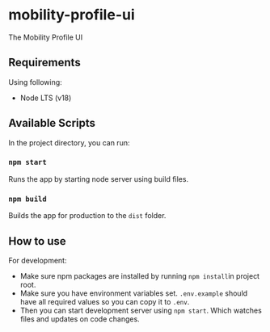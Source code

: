 # mobility-profile-ui

The Mobility Profile UI

## Requirements

Using following:

- Node LTS (v18)

## Available Scripts

In the project directory, you can run:

### `npm start`

Runs the app by starting node server using build files.

### `npm build`

Builds the app for production to the `dist` folder.<br>

## How to use

For development:

- Make sure npm packages are installed by running `npm install`in project root.
- Make sure you have environment variables set. `.env.example` should have all required values so you can copy it to `.env`.
- Then you can start development server using `npm start`. Which watches files and updates on code changes.
